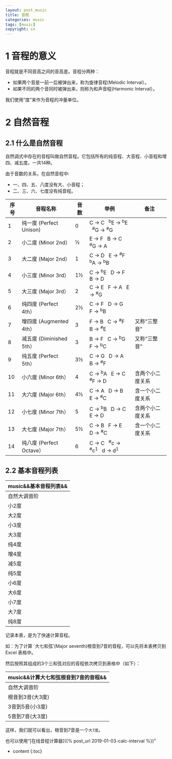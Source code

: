 ```yaml
---
layout: post_music
title: 音程
categories: music
tags: [music]
copyright: cn
---
```


# 1 音程的意义

音程就是不同音高之间的音高差。音程分两种：

* 如果两个音是一前一后被弹出来，称为旋律音程(Melodic Interval）。
* 如果不同的两个音同时被弹出来，则称为和声音程(Harmonic Interval）。

我们使用“度”来作为音程的冲量单位。

# 2 自然音程

## 2.1 什么是自然音程

自然调式中存在的音程叫做自然音程。它包括所有的纯音程、大音程、小音程和增四、减五度。一共14种。

由于音数的关系，在自然音程中:
* 一、四、五、八度没有大、小音程；
* 二、三、六、七度没有纯音程。

| 序号 | 音程名称 | 音数 | 举例 | 备注 |
| -- | --- | --- | --- | -- |
| 1 | 纯一度 (Perfect Unison)| 0 | C → C &nbsp; <sup>b</sup>E → <sup>b</sup>E &nbsp; <sup>#</sup>G → <sup>#</sup>G |
| 2 | 小二度 (Minor 2nd）| ½ | E → F &nbsp; B → C &nbsp; <sup>#</sup>G → A |
| 3 | 大二度 (Major 2nd）| 1 | C → D &nbsp; E → <sup>#</sup>F &nbsp; <sup>b</sup>A → <sup>b</sup>B |
| 4 | 小三度 (Minor 3rd）| 1½ | C → <sup>b</sup>E &nbsp; D → F &nbsp; B → D |
| 5 | 大三度 (Major 3rd）| 2 | C → E &nbsp; F → A &nbsp; E → <sup>#</sup>G |
| 6 | 纯四度 (Perfect 4th）| 2½ | C → F &nbsp; D → G &nbsp; F → <sup>b</sup>B |
| 7 | 增四度 (Augmented 4th）| 3 | F → B &nbsp; C → <sup>#</sup>F &nbsp; B → <sup>#</sup>E | 又称“三整音”
| 8 | 减五度 (Diminished 5th）| 3 | B → F &nbsp; C → <sup>b</sup>G &nbsp; F → <sup>b</sup>C | 又称“三整音”
| 9 | 纯五度 (Perfect 5th）| 3½ | C → G &nbsp; D → A &nbsp; B → <sup>#</sup>F |
| 10 | 小六度 (Minor 6th）| 4 | C → <sup>b</sup>A &nbsp; E → C &nbsp; <sup>#</sup>F → D | 含两个小二度关系
| 11 | 大六度 (Major 6th）| 4½ | C → A &nbsp; D → B &nbsp; E → <sup>#</sup>C | 含一个小二度关系
| 12 | 小七度 (Minor 7th）| 5 | C → <sup>b</sup>B &nbsp; D → C &nbsp; E → D | 含两个小二度关系
| 13 | 大七度 (Major 7th）| 5½ | C → B &nbsp; F → E &nbsp; D → <sup>#</sup>C | 含一个小二度关系
| 14 | 纯八度 (Perfect Octave）| 6 | C → C &nbsp; <sup>#</sup>c → <sup>#</sup>c<sup>1</sup> &nbsp; d → d<sup>1</sup> |

## 2.2 基本音程列表

|music&&基本音程列表&&|
|---|
|自然大调音阶|1|<sup>b</sup>2|2|<sup>b</sup>3|3|4|<sup>#</sup>4<br><sup>b</sup>5|5|<sup>#</sup>5<br><sup>b</sup>6|6|<sup>b</sup>7|7|1|
|小2度|1|<sup>b</sup>2|
|大2度|1||2|
|小3度|1|||<sup>b</sup>3|
|大3度|1||||3|
|纯4度|1|||||4|
|增4度|1||||||<sup>#</sup>4|
|减5度|1||||||<sup>b</sup>5|
|纯5度|1|||||||5|
|小6度|1||||||||<sup>b</sup>6|
|大6度|1|||||||||6|
|小7度|1||||||||||<sup>b</sup>7|
|大7度|1|||||||||||7|
|纯8度|1||||||||||||1|

记录本表，是为了快速计算音程。

如：为了计算 `大七和弦’(Major seventh)根音到7音的音程，可以先将本表拷贝到 Excel 表格中。

然后按照其组成的3个三和弦对应的音程依次拷贝到表格中（如下）：

|music&&计算大七和弦根音到7音的音程&&|
|---|
|自然大调音阶|1|<sup>b</sup>2|2|<sup>b</sup>3|3|4|<sup>#</sup>4<br><sup>b</sup>5|5|<sup>#</sup>5<br><sup>b</sup>6|6|<sup>b</sup>7|7|1|
|根音到3音(大3度)|1||||3|
|3音到5音(小3度)|||||1|||<sup>b</sup>3|
|5音到7音(大3度)||||||||1||||3|

这样，我们就可以看出，根音到7音是一个`大7度`。

也可以使用“[在线音程计算器]({% post_url  2019-01-03-calc-interval %})”

* content
{:toc}

